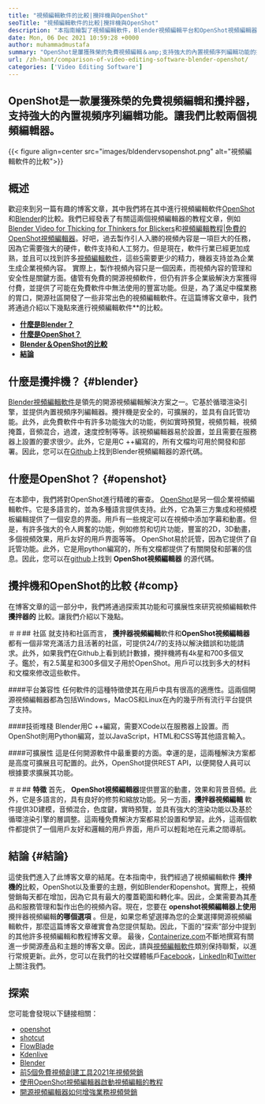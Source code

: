 ```yaml
---
title: "視頻編輯軟件的比較|攪拌機與OpenShot" 
seoTitle: "視頻編輯軟件的比較|攪拌機與OpenShot" 
description: "本指南繪製了視頻編輯軟件，Blender視頻編輯平台和OpenShot視頻編輯器的比較。兩位頂級領先的編輯都是開源的。" 
date: Mon, 06 Dec 2021 10:59:28 +0000
author: muhammadmustafa
summary: "OpenShot是屢獲殊榮的免費視頻編輯＆amp;支持強大的內置視頻序列編輯功能的攪拌機。讓我們比較兩個視頻編輯器。" 
url: /zh-hant/comparison-of-video-editing-software-blender-openshot/
categories: ['Video Editing Software']
---
```


## OpenShot是一款屢獲殊榮的免費視頻編輯和攪拌器，支持強大的內置視頻序列編輯功能。讓我們比較兩個視頻編輯器。

{{< figure align=center src="images/bldendervsopenshot.png" alt="視頻編輯軟件的比較">}}


## 概述
歡迎來到另一篇有趣的博客文章，其中我們將在其中進行視頻編輯軟件[OpenShot][1]和[Blender][2]的比較。我們已經發表了有關這兩個視頻編輯器的教程文章，例如[Blender Video for Thicking for Thinkers for Blickers][3]和[視頻編輯教程|免費的OpenShot視頻編輯器][4]。好吧，過去製作引人入勝的視頻內容是一項巨大的任務，因為它需要強大的硬件，軟件支持和人工努力。但是現在，軟件行業已經更加成熟，並且可以找到許多[視頻編輯軟件][5]，這些[5]需要更少的精力，機器支持並為企業生成企業視頻內容。
實際上，製作視頻內容只是一個因素，而視頻內容的管理和安全性是關鍵方面。儘管有免費的開源視頻軟件，但仍有許多企業級解決方案獲得付費，並提供了可能在免費軟件中無法使用的豐富功能。但是，為了滿足中檔業務的胃口，開源社區開發了一些非常出色的視頻編輯軟件。在這篇博客文章中，我們將通過介紹以下幾點來進行視頻編輯軟件**的比較。
* **[什麼是Blender？][6]** 
* **[什麼是OpenShot？][7]** 
* **[Blender＆OpenShot的比較][8]** 
* **[結論][9]** 

## 什麼是攪拌機？ {#blender}

[Blender視頻編輯軟件][10]是領先的開源視頻編輯解決方案之一。它基於循環渲染引擎，並提供內置視頻序列編輯器。攪拌機是安全的，可擴展的，並具有自託管功能。此外，此免費軟件中有許多功能強大的功能，例如實時預覽，視頻剪輯，視頻掩蓋，音頻混合，過渡，速度控制等等。該視頻編輯器易於設置，並且需要在服務器上設置的要求很少。此外，它是用C ++編寫的，所有文檔均可用於開發和部署。因此，您可以在[Github][11]上找到Blender視頻編輯器的源代碼。

## 什麼是OpenShot？ {#openshot}

在本節中，我們將對OpenShot進行精確的審查。 [OpenShot][1]是另一個企業視頻編輯軟件。它是多語言的，並為多種語言提供支持。此外，它為第三方集成和視頻模板編輯提供了一個安息的界面。用戶有一些規定可以在視頻中添加字幕和動畫。但是，有許多強大的令人興奮的功能，例如修剪和切片功能，豐富的2D，3D動畫，多個視頻效果，用戶友好的用戶界面等等。 OpenShot易於託管，因為它提供了自託管功能。此外，它是用python編寫的，所有文檔都提供了有關開發和部署的信息。因此，您可以在[github][12]上找到 **OpenShot視頻編輯器** 的源代碼。

## 攪拌機和OpenShot的比較 {#comp}

在博客文章的這一部分中，我們將通過探索其功能和可擴展性來研究視頻編輯軟件 **攪拌器的** 比較。讓我們介紹以下幾點。

＃＃## 社區
就支持和社區而言， **攪拌器視頻編輯**軟件和**OpenShot視頻編輯器** 都有一個非常充滿活力且活著的社區，可提供24/7的支持以解決錯誤和功能請求。此外，如果我們在Github上看到統計數據，攪拌機將有4k星和700多個叉子。鑑於，有2.5萬星和300多個叉子用於OpenShot。用戶可以找到多大的材料和文檔來修改這些軟件。

####平台兼容性
任何軟件的這種特徵使其在用戶中具有很高的適應性。這兩個開源視頻編輯器都為包括Windows，MacOS和Linux在內的幾乎所有流行平台提供了支持。

####技術堆棧
Blender用C ++編寫，需要XCode以在服務器上設置。而OpenShot則用Python編寫，並以JavaScript，HTML和CSS等其他語言輸入。

####可擴展性
這是任何開源軟件中最重要的方面。幸運的是，這兩種解決方案都是高度可擴展且可配置的。此外，OpenShot提供REST API，以便開發人員可以根據要求擴展其功能。

＃＃## **特徵** 
首先， **OpenShot視頻編輯器**提供豐富的動畫，效果和背景音頻。此外，它是多語言的，具有良好的修剪和縮放功能。另一方面，**攪拌器視頻編輯** 軟件提供3D建模，音頻混合，色度鍵，實時預覽，並具有強大的渲染功能以及基於循環渲染引擎的層調整。這兩種免費解決方案都易於設置和學習。此外，這兩個軟件都提供了一個用戶友好和邏輯的用戶界面，用戶可以輕鬆地在元素之間導航。

## 結論  {#結論}

這使我們進入了此博客文章的結尾。在本指南中，我們經過了視頻編輯軟件 **攪拌機的**比較，OpenShot以及重要的主題，例如Blender和openshot。實際上，視頻營銷每天都在增加，因為它具有最大的覆蓋範圍和轉化率。因此，企業需要為其產品和服務管理和製作出色的視頻內容。現在，您要在 **openshot視頻編輯器上使用** 攪拌器視頻編輯**的哪個選項** 。但是，如果您希望選擇為您的企業選擇開源視頻編輯軟件，那麼這篇博客文章確實會為您提供幫助。因此，下面的“探索”部分中提到的其他許多視頻編輯和教程博客文章。
最後，[Containerize.com][13]不斷地撰寫有關進一步開源產品和主題的博客文章。因此，請與[視頻編輯軟件][14]類別保持聯繫，以進行常規更新。此外，您可以在我們的社交媒體帳戶[Facebook][15]，[LinkedIn][16]和[Twitter][17]上關注我們。

## 探索
您可能會發現以下鏈接相關：
  * [openshot][1]
  * [shotcut][18]
  * [FlowBlade][19]
  * [Kdenlive][20]
  * [Blender][2]
  * [前5個免費視頻創建工具2021年視頻營銷][21]
  * [使用OpenShot視頻編輯器啟動視頻編輯的教程][22]
  * [開源視頻編輯器如何增強業務視頻營銷][23]



[1]: https://products.containerize.com/video-editing-software/openshot
[2]: https://products.containerize.com/video-editing-software/blender
[3]: https://blog.containerize.com/video-editing-software/blender-video-editing-tutorial-for-beginners/
[4]: https://blog.containerize.com/video-editing-software/openshot-video-editor-tutorial-for-beginners-open-source/
[5]: https://products.containerize.com/video-editing-software/
[6]: #blender
[7]: #openshot
[8]: #comp
[9]: #Conclusion
[10]: https://products.containerize.com/video-editing-software/blender/
[11]: https://github.com/blender/blender
[12]: https://github.com/OpenShot/openshot-qt
[13]: https://www.containerize.com/
[14]: https://products.containerize.com/video-editing-software
[15]: https://web.facebook.com/containerize
[16]: https://www.linkedin.com/company/containerize/
[17]: https://twitter.com/containerize_co
[18]: https://products.containerize.com/video-editing-software/shotcut
[19]: https://products.containerize.com/video-editing-software/flowblade
[20]: https://products.containerize.com/video-editing-software/kdenlive
[21]: https://blog.containerize.com/video-editing-software/top-5-open-source-video-editor-software-for-video-marketing/
[22]: https://blog.containerize.com/video-editing-software/openshot-video-editor-tutorial-for-beginners-open-source/
[23]: https://blog.containerize.com/video-editing-software/how-video-editing-software-improves-business-video-marketing/
